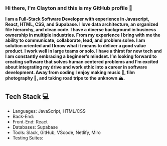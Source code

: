### Hi there, I'm Clayton and this is my GitHub profile 👋

**I am a Full-Stack Software Developer with experience in Javascript, React, HTML, CSS, and Supabase. I love data architecture, an organized file hierarchy, and clean code. I have a diverse background in business ownership in multiple industries. From my experience I bring with me the ability to communicate, collaborate, lead, and problem solve. I am solution oriented and I know what it means to deliver a good value product. I work well in large teams or solo. I have a thirst for new tech and I am constantly embracing a beginner’s mindset. I’m looking forward to creating software that solves human centered problems and I’m excited about integrating my drive and work ethic into a career in software development. Away from coding I enjoy making music 🎸, film photography 📸, and taking road trips to the unknown 🏔.**

## Tech Stack 💻
- Languages: JavaScript, HTML/CSS
- Back-End: 
- Front-End: React
- Databases: Supabase
- Tools: Slack, GitHub, VScode, Netlify, Miro
- Testing Suites:


<!--
**clayton-knapp/clayton-knapp** is a ✨ _special_ ✨ repository because its `README.md` (this file) appears on your GitHub profile.

Here are some ideas to get you started:

- 🔭 I’m currently working on ...
- 🌱 I’m currently learning ...
- 👯 I’m looking to collaborate on ...
- 🤔 I’m looking for help with ...
- 💬 Ask me about ...
- 📫 How to reach me: ...
- 😄 Pronouns: ...
- ⚡ Fun fact: ...
-->

